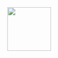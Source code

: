 
<img src="[https://your-image-url.type](https://github.com/ibuu31/weather_app/assets/94115128/f884ce32-1e42-4521-90fa-e7e1302ccd6b)https://github.com/ibuu31/weather_app/assets/94115128/f884ce32-1e42-4521-90fa-e7e1302ccd6b" width="100" height="100">
